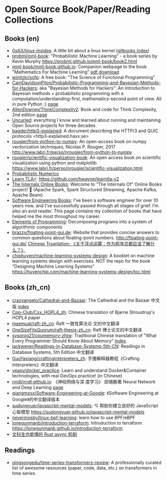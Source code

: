 # Open Source Book/Paper/Reading Collections

## Books (en)

- [0xAX/linux-insides](https://github.com/0xAX/linux-insides): A little bit
  about a linux kernel
  ([gitbooks index](https://0xax.gitbooks.io/linux-insides/content/index.html))
- [probml/pml-book](https://github.com/probml/pml-book): "Probabilistic Machine
  Learning" - a book series by Kevin Murphy
  https://probml.github.io/pml-book/book2.html
- [mml-book/mml-book.github.io](https://github.com/mml-book/mml-book.github.io):
  Companion webpage to the book "Mathematics For Machine Learning"
  [pdf download](https://mml-book.com)
- [winitzki/sofp](https://github.com/winitzki/sofp): A free book: "The Science
  of Functional Programming"
- [CamDavidsonPilon/Probabilistic-Programming-and-Bayesian-Methods-for-Hackers](https://github.com/CamDavidsonPilon/Probabilistic-Programming-and-Bayesian-Methods-for-Hackers):
  aka "Bayesian Methods for Hackers": An introduction to Bayesian methods +
  probabilistic programming with a computation/understanding-first,
  mathematics-second point of view. All in pure Python ;)
  [page](http://camdavidsonpilon.github.io/Probabilistic-Programming-and-Bayesian-Methods-for-Hackers/)
- [AllenDowney/ThinkComplexity2](https://github.com/AllenDowney/ThinkComplexity2):
  Book and code for Think Complexity, 2nd edition
  [page](https://allendowney.github.io/ThinkComplexity2/)
- [Uncurled](https://un.curl.dev/): everything I know and learned about running
  and maintaining Open Source projects for three decades.
- [bagder/http3-explained](https://github.com/bagder/http3-explained): A
  document describing the HTTP/3 and QUIC protocols <http3-explained.haxx.se>
- [rougier/from-python-to-numpy](https://github.com/rougier/from-python-to-numpy):
  An open-access book on numpy vectorization techniques, Nicolas P. Rougier,
  2017 <http://www.labri.fr/perso/nrougier/from-python-to-numpy>
- [rougier/scientific-visualization-book](https://github.com/rougier/scientific-visualization-book):
  An open access book on scientific visualization using python and matplotlib
  <https://www.labri.fr/perso/nrougier/scientific-visualization.html>
- [Probabilistic Numerics](https://www.probabilistic-numerics.org/textbooks/)
- [Learn TLA+](https://learntla.com/): https://github.com/hwayne/learntla-v2
- [The Internals Online Books](https://books.japila.pl/): Welcome to “The
  Internals Of” Online Books project! 🤙 (Apache Spark, Spark Structured
  Streaming, Apache Kafka, Apache Beam)
- [Software Engineering Books](https://software-engineering-books.com/): I’ve
  been a software engineer for over 10 years now, and I’ve successfully passed
  through all stages of grief. I’m also an avid reader. This page contains my
  collection of books that have helped me the most throughout my career.
- [Elements of Programming](http://elementsofprogramming.com/): Decomposing
  programs into a system of algorithmic components
- [brazzy/floating-point-gui.de](https://github.com/brazzy/floating-point-gui.de):
  Website that provides concise answers to common questions about floating-point
  numbers. <http://floating-point-gui.de/>
  [Chinese Trsanlation: 《关于浮点运算：作为程序员都应该了解什么？》](https://github.com/cnrv/floating-point-guide)
- [chiphuyen/machine-learning-systems-design](https://github.com/chiphuyen/machine-learning-systems-design):
  A booklet on machine learning systems design with exercises. NOT the repo for
  the book "Designing Machine Learning Systems"
  <https://huyenchip.com/machine-learning-systems-design/toc.html>

## Books (zh_cn)

- [crazyangelo/Cathedral-and-Bazaar](https://github.com/crazyangelo/Cathedral-and-Bazaar):
  The Cathedral and the Bazaar 中文版
  [index](http://crazyangelo.github.io/Cathedral-and-Bazaar/)
- [Cpp-Club/Cxx_HOPL4_zh](https://github.com/Cpp-Club/Cxx_HOPL4_zh): Chinese
  translation of Bjarne Stroustrup's HOPL4 paper
- [maemual/raft-zh_cn](https://github.com/maemual/raft-zh_cn): Raft 一致性算法论
  文的中文翻译
- [OneSizeFitsQuorum/raft-thesis-zh_cn](https://github.com/OneSizeFitsQuorum/raft-thesis-zh_cn):
  Raft 博士论文的中文翻译
- [sysprog21/cpumemory-zhtw](https://github.com/sysprog21/cpumemory-zhtw):
  Traditional Chinese translation of "What Every Programmer Should Know About
  Memory" [index](https://sysprog21.github.io/cpumemory-zhtw)
- [jackwener/Readings-in-Database-Systems-5th-CN](https://github.com/jackwener/Readings-in-Database-Systems-5th-CN):
  Readings in Database Systems, 5th Edition 中文翻译
- [GuoYaxiang/craftinginterpreters_zh](https://github.com/GuoYaxiang/craftinginterpreters_zh):
  手撸解释器教程《Crafting Interpreters》中文翻译
- [yeasy/docker_practice](https://github.com/yeasy/docker_practice): Learn and
  understand Docker&Container technologies, with real DevOps practice! (in
  Chinese)
- [nndl/nndl.github.io](https://github.com/nndl/nndl.github.io): 《神经网络与深
  度学习》 邱锡鹏著 Neural Network and Deep Learning
  [page](https://nndl.github.io/)
- [qiangmzsx/Software-Engineering-at-Google](https://github.com/qiangmzsx/Software-Engineering-at-Google):
  《Software Engineering at Google》的中文翻译版本
- [sudongyuer/javascript-mental-models](https://github.com/sudongyuer/javascript-mental-models):
  💘 帮助你建立良好的 JavaScript 心智模型
  <https://sudongyuer.github.io/javascript-mental-models>
- [nevermosby/linux-bpf-learning](https://github.com/nevermosby/linux-bpf-learning):
  learn how to use BPF/eBPF
- [lonegunmanb/introduction-terraform](https://github.com/lonegunmanb/introduction-terraform):
  Introduction to terraform
  <https://lonegunmanb.github.io/introduction-terraform>
- [文科生也能懂的 Rust async 机制](https://blog.pan93.com/what-is-rust-async-cn/)

## Readings

- [qingsongedu/time-series-transformers-review](https://github.com/qingsongedu/time-series-transformers-review):
  A professionally curated list of awesome resources (paper, code, data, etc.)
  on transformers in time series.
